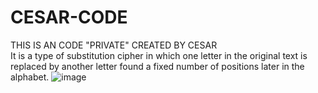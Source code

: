 # CESAR-CODE
THIS IS AN CODE "PRIVATE" CREATED BY CESAR  
It is a type of substitution cipher in which one letter in the original text is replaced by another letter found a fixed number of positions later in the alphabet.
![image](https://github.com/JerickTwO/CESAR-CODE/assets/137414207/7f7ef9b4-cafe-4b57-bdc8-b8e3f7af20e4)
